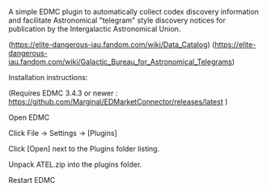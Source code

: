 A simple EDMC plugin to automatically collect codex discovery information and facilitate Astronomical "telegram" style discovery notices for publication by the Intergalactic Astronomical Union. 

(https://elite-dangerous-iau.fandom.com/wiki/Data_Catalog)
(https://elite-dangerous-iau.fandom.com/wiki/Galactic_Bureau_for_Astronomical_Telegrams)

Installation instructions:

(Requires EDMC 3.4.3 or newer : https://github.com/Marginal/EDMarketConnector/releases/latest )

Open EDMC

Click File -> Settings -> [Plugins]

Click [Open] next to the Plugins folder listing.

Unpack ATEL.zip into the plugins folder.

Restart EDMC







